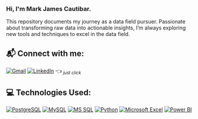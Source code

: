 ### Hi, I'm Mark James Cautibar.

This repository documents my journey as a data field pursuer. Passionate about transforming raw data into actionable insights, I’m always exploring new tools and techniques to excel in the data field.

## 📬 Connect with me:

[![Gmail](https://img.shields.io/badge/-Gmail-D14836?style=for-the-badge&logo=Gmail&logoColor=white)](mailto:markjames.cautibar@gmail.com)
[![LinkedIn](https://img.shields.io/badge/-LinkedIn-0077B5?style=for-the-badge&logo=LinkedIn&logoColor=white)](https://www.linkedin.com/in/mark-james-cautibar-7b8469251/)
:point_left:  *<sub>just click</sub>*

## 💻 Technologies Used:

[![PostgreSQL](https://img.shields.io/badge/-PostgreSQL-336791?style=for-the-badge&logo=PostgreSQL&logoColor=white)](https://www.postgresql.org/)
[![MySQL](https://img.shields.io/badge/-MySQL-00758F?style=for-the-badge&logo=MySQL&logoColor=white)](https://www.mysql.com/)
[![MS SQL](https://img.shields.io/badge/-MS%20SQL-CC2927?style=for-the-badge&logo=microsoft-sql-server&logoColor=white)](https://www.microsoft.com/en-us/sql-server)
[![Python](https://img.shields.io/badge/-Python-3776AB?style=for-the-badge&logo=Python&logoColor=white)](https://www.python.org/)
[![Microsoft Excel](https://img.shields.io/badge/-Microsoft%20Excel-217346?style=for-the-badge&logo=microsoft-excel&logoColor=white)](https://www.microsoft.com/en-us/microsoft-365/excel)
[![Power BI](https://img.shields.io/badge/-Power%20BI-F2C811?style=for-the-badge&logo=power-bi&logoColor=black)](https://powerbi.microsoft.com/)


